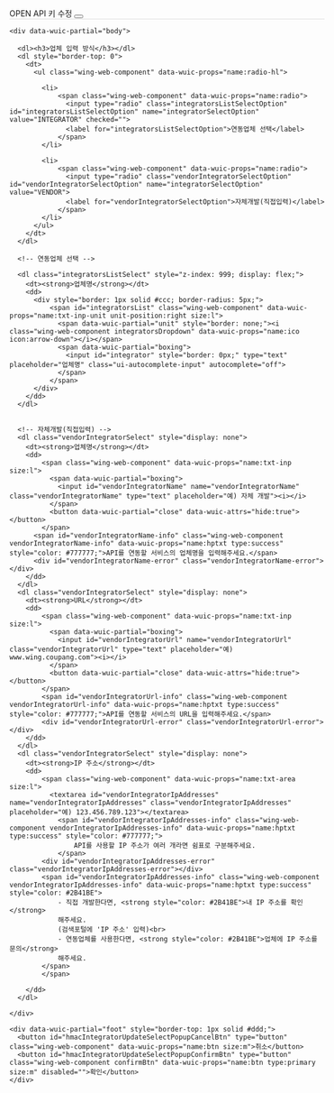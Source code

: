 <div data-wuic-partial="widget" style="width: 560px">
    <div data-wuic-partial="head" style="border-bottom: 1px solid #ddd;">
      OPEN API 키 수정
      <button id="hmacIntegratorUpdateSelectPopupCloseBtn" type="button"></button>
    </div>

    <div data-wuic-partial="body">
  <form role="form" class="integratorSelectForm" id="integratorSelectForm" method="post" novalidate="novalidate">
    <div class="wing-web-component" data-wuic-props="name:form line">

      <dl><h3>업체 입력 방식</h3></dl>
      <dl style="border-top: 0">
        <dt>
          <ul class="wing-web-component" data-wuic-props="name:radio-hl">
            
            <li>
                <span class="wing-web-component" data-wuic-props="name:radio">
                  <input type="radio" class="integratorsListSelectOption" id="integratorsListSelectOption" name="integratorSelectOption" value="INTEGRATOR" checked="">
                  <label for="integratorsListSelectOption">연동업체 선택</label>
                </span>
            </li>
            
            <li>
                <span class="wing-web-component" data-wuic-props="name:radio">
                  <input type="radio" class="vendorIntegratorSelectOption" id="vendorIntegratorSelectOption" name="integratorSelectOption" value="VENDOR">
                  <label for="vendorIntegratorSelectOption">자체개발(직접입력)</label>
                </span>
            </li>
          </ul>
        </dt>
      </dl>

      <!-- 연동업체 선택 -->
      
      <dl class="integratorsListSelect" style="z-index: 999; display: flex;">
        <dt><strong>업체명</strong></dt>
        <dd>
          <div style="border: 1px solid #ccc; border-radius: 5px;">
              <span id="integratorsList" class="wing-web-component" data-wuic-props="name:txt-inp-unit unit-position:right size:l">
                <span data-wuic-partial="unit" style="border: none;"><i class="wing-web-component integratorsDropdown" data-wuic-props="name:ico icon:arrow-down"></i></span>
                <span data-wuic-partial="boxing">
                  <input id="integrator" style="border: 0px;" type="text" placeholder="업체명" class="ui-autocomplete-input" autocomplete="off">
                </span>
              </span>
          </div>
        </dd>
      </dl>
      

      <!-- 자체개발(직접입력) -->
      <dl class="vendorIntegratorSelect" style="display: none">
        <dt><strong>업체명</strong></dt>
        <dd>
            <span class="wing-web-component" data-wuic-props="name:txt-inp size:l">
              <span data-wuic-partial="boxing">
                <input id="vendorIntegratorName" name="vendorIntegratorName" class="vendorIntegratorName" type="text" placeholder="예) 자체 개발"><i></i>
              </span>
              <button data-wuic-partial="close" data-wuic-attrs="hide:true"></button>
            </span>
          <span id="vendorIntegratorName-info" class="wing-web-component vendorIntegratorName-info" data-wuic-props="name:hptxt type:success" style="color: #777777;">API를 연동할 서비스의 업체명을 입력해주세요.</span>
          <div id="vendorIntegratorName-error" class="vendorIntegratorName-error"></div>
        </dd>
      </dl>
      <dl class="vendorIntegratorSelect" style="display: none">
        <dt><strong>URL</strong></dt>
        <dd>
            <span class="wing-web-component" data-wuic-props="name:txt-inp size:l">
              <span data-wuic-partial="boxing">
                <input id="vendorIntegratorUrl" name="vendorIntegratorUrl" class="vendorIntegratorUrl" type="text" placeholder="예) www.wing.coupang.com"><i></i>
              </span>
              <button data-wuic-partial="close" data-wuic-attrs="hide:true"></button>
            </span>
            <span id="vendorIntegratorUrl-info" class="wing-web-component vendorIntegratorUrl-info" data-wuic-props="name:hptxt type:success" style="color: #777777;">API를 연동할 서비스의 URL을 입력해주세요.</span>
            <div id="vendorIntegratorUrl-error" class="vendorIntegratorUrl-error"></div>
        </dd>
      </dl>
      <dl class="vendorIntegratorSelect" style="display: none">
        <dt><strong>IP 주소</strong></dt>
        <dd>
            <span class="wing-web-component" data-wuic-props="name:txt-area size:l">
              <textarea id="vendorIntegratorIpAddresses" name="vendorIntegratorIpAddresses" class="vendorIntegratorIpAddresses" placeholder="예) 123.456.789.123"></textarea>
                <span id="vendorIntegratorIpAddresses-info" class="wing-web-component vendorIntegratorIpAddresses-info" data-wuic-props="name:hptxt type:success" style="color: #777777;">
                    API를 사용할 IP 주소가 여러 개라면 쉼표로 구분해주세요.
                </span>
            <div id="vendorIntegratorIpAddresses-error" class="vendorIntegratorIpAddresses-error"></div>
            <span id="vendorIntegratorIpAddresses-info" class="wing-web-component vendorIntegratorIpAddresses-info" data-wuic-props="name:hptxt type:success" style="color: #2B41BE">
                - 직접 개발한다면, <strong style="color: #2B41BE">내 IP 주소를 확인</strong>
                해주세요.
                (검색포털에 'IP 주소' 입력)<br>
                - 연동업체를 사용한다면, <strong style="color: #2B41BE">업체에 IP 주소를 문의</strong>
                해주세요.
            </span>
            </span>

        </dd>
      </dl>

    </div>
  </form>
</div>

    
    <div data-wuic-partial="foot" style="border-top: 1px solid #ddd;">
      <button id="hmacIntegratorUpdateSelectPopupCancelBtn" type="button" class="wing-web-component" data-wuic-props="name:btn size:m">취소</button>
      <button id="hmacIntegratorUpdateSelectPopupConfirmBtn" type="button" class="wing-web-component confirmBtn" data-wuic-props="name:btn type:primary size:m" disabled="">확인</button>
    </div>
  </div>